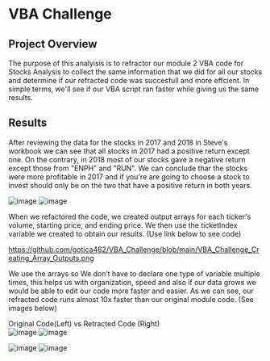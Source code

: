 # VBA Challenge
 
## Project Overview

The purpose of this analyisis is to refractor our module 2 VBA code for Stocks Analysis to  collect the same information that we did for all our stocks and determine if our refracted code was succesfull and more effcient. In simple terms, we'll see if our VBA script ran faster while giving us the same results.

## Results

After reviewing the data for the stocks in  2017 and 2018 in Steve's workbook we can see that all stocks in 2017 had a positive return except one. On the contrary, in 2018 most of our stocks gave a negative return except those from "ENPH" and "RUN". We can conclude thar the stocks were more profitable in 2017 and if you're are going to choose a stock to invest should only be on the two that have a positive return in both years.

![image](https://user-images.githubusercontent.com/99451833/155895442-3a7ae766-f774-438b-aee5-11b65caa8f3f.png) ![image](https://user-images.githubusercontent.com/99451833/155895897-d6e96e70-2e25-477f-8e33-f8cad862b44c.png)

When we refactored the code, we created output arrays for each ticker's volume, starting price, and ending price. We then use the ticketIndex variable we created to obtain our results. (Use link below to see code)

https://github.com/gotica462/VBA_Challenge/blob/main/VBA_Challenge_Creating_Array_Outputs.png


We use the arrays so We don’t have to declare one type of variable multiple times, this helps us with organization, speed and also if our data grows we would be able to edit our code more faster and easier. As we can see, our refracted code runs almost 10x faster than our original module code. (See images below)

Original Code(Left) vs Retracted Code (Right)    
![image](https://github.com/gotica462/VBA_Challenge/blob/main/2017_runningtime_without_refraction.png) ![image](https://github.com/gotica462/VBA_Challenge/blob/main/VBA_Challenge_2017.png)

![image](https://github.com/gotica462/VBA_Challenge/blob/main/2018_runningtime_without_refraction.png) ![image](https://github.com/gotica462/VBA_Challenge/blob/main/VBA_Challenge_2018.png)

    











